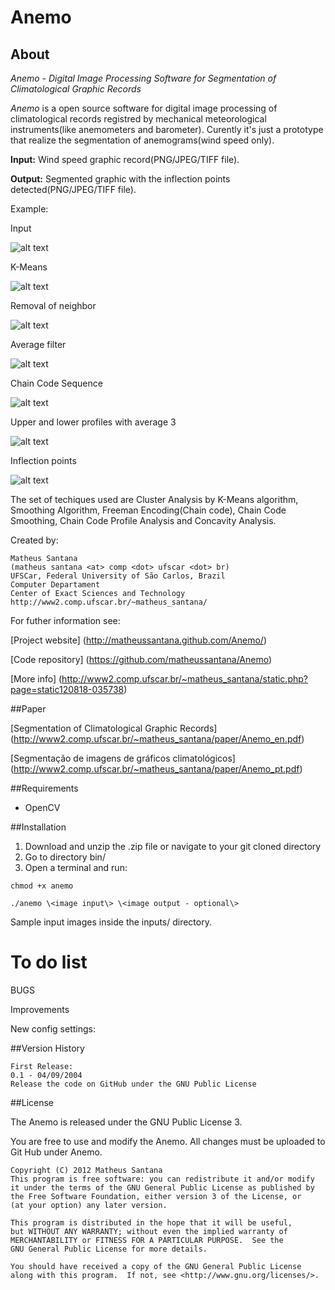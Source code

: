 # Anemo

## About

*Anemo - Digital Image Processing Software for Segmentation of Climatological Graphic Records*

*Anemo* is a open source software for digital image processing of climatological records registred by mechanical meteorological instruments(like anemometers and barometer).
Curently it's just a prototype that realize the segmentation of anemograms(wind speed only).

**Input:** Wind speed graphic record(PNG/JPEG/TIFF file).

**Output:** Segmented graphic with the inflection points detected(PNG/JPEG/TIFF file).

Example:

Input

![alt text](http://www2.comp.ufscar.br/~matheus_santana/images/examples/input.png "Input")

K-Means

![alt text](http://www2.comp.ufscar.br/~matheus_santana/images/examples/2.png "k-means")

Removal of neighbor

![alt text](http://www2.comp.ufscar.br/~matheus_santana/images/examples/3.png "neighbor")

Average filter

![alt text](http://www2.comp.ufscar.br/~matheus_santana/images/examples/4.png "avgfilter")


Chain Code Sequence

![alt text](http://www2.comp.ufscar.br/~matheus_santana/images/examples/6.png "chaincode")

Upper and lower profiles with average 3

![alt text](http://www2.comp.ufscar.br/~matheus_santana/images/examples/7.png "upperlower")

Inflection points

![alt text](http://www2.comp.ufscar.br/~matheus_santana/images/examples/output.png "upperlower")

The set of techiques used are Cluster Analysis by K-Means algorithm, Smoothing Algorithm, 
Freeman Encoding(Chain code), Chain Code Smoothing, Chain Code Profile Analysis and Concavity Analysis.

Created by: 

    Matheus Santana
    (matheus santana <at> comp <dot> ufscar <dot> br)
    UFSCar, Federal University of São Carlos, Brazil
    Computer Departament
    Center of Exact Sciences and Technology
    http://www2.comp.ufscar.br/~matheus_santana/
  

For futher information see:

[Project website] (http://matheussantana.github.com/Anemo/)

[Code repository] (https://github.com/matheussantana/Anemo)

[More info] (http://www2.comp.ufscar.br/~matheus_santana/static.php?page=static120818-035738)

##Paper

[Segmentation of Climatological Graphic Records] (http://www2.comp.ufscar.br/~matheus_santana/paper/Anemo_en.pdf)

[Segmentação de imagens de gráficos climatológicos] (http://www2.comp.ufscar.br/~matheus_santana/paper/Anemo_pt.pdf)

##Requirements

* OpenCV

##Installation

  1. Download and unzip the .zip file or navigate to your git cloned directory
  2. Go to directory bin/
  3. Open a terminal and run:

    chmod +x anemo
    
    ./anemo \<image input\> \<image output - optional\>

Sample input images inside the inputs/ directory.

# To do list

BUGS


Improvements


New config settings:


##Version History

    First Release:
    0.1 - 04/09/2004
    Release the code on GitHub under the GNU Public License


##License

The Anemo is released under the GNU Public License 3.

You are free to use and modify the Anemo. All changes 
must be uploaded to Git Hub under Anemo.

    Copyright (C) 2012 Matheus Santana
    This program is free software: you can redistribute it and/or modify
    it under the terms of the GNU General Public License as published by
    the Free Software Foundation, either version 3 of the License, or
    (at your option) any later version.

    This program is distributed in the hope that it will be useful,
    but WITHOUT ANY WARRANTY; without even the implied warranty of
    MERCHANTABILITY or FITNESS FOR A PARTICULAR PURPOSE.  See the
    GNU General Public License for more details.

    You should have received a copy of the GNU General Public License
    along with this program.  If not, see <http://www.gnu.org/licenses/>.